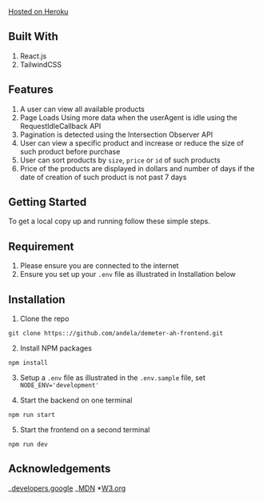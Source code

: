[Hosted on Heroku](https://facesascii.herokuapp.com/)

## Built With

1. React.js
2. TailwindCSS

## Features

1. A user can view all available products
2. Page Loads Using more data when the userAgent is idle using the RequestIdleCallback API
3. Pagination is detected using the Intersection Observer API
4. User can view a specific product and increase or reduce the size of such product before purchase
5. User can sort products by `size`, `price` or `id` of such products
6. Price of the products are displayed in dollars and number of days if the date of creation of such product is not past 7 days

## Getting Started

To get a local copy up and running follow these simple steps.

## Requirement

1. Please ensure you are connected to the internet
2. Ensure you set up your `.env` file as illustrated in Installation below


## Installation

1. Clone the repo

```
git clone https:://github.com/andela/demeter-ah-frontend.git
```

2. Install NPM packages

```
npm install
```

3. Setup a `.env` file as illustrated in the `.env.sample` file, set `NODE_ENV='development'`

4. Start the backend on one terminal

```
npm run start
```

5. Start the frontend on a second terminal
```
npm run dev
```



## Acknowledgements

_[developers.google](https://developers.google.com/web/updates/2015/08/using-requestidlecallback)
_[MDN](https://developer.mozilla.org/en-US/docs/Web/API/Window/requestIdleCallback) \*[W3.org](https://www.w3.org/TR/requestidlecallback/)
